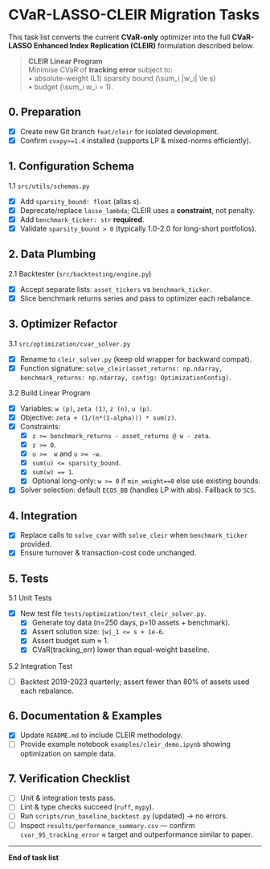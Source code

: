 # CVaR-LASSO-CLEIR Migration Tasks

This task list converts the current **CVaR-only** optimizer into the full **CVaR-LASSO Enhanced Index Replication (CLEIR)** formulation described below.

> **CLEIR Linear Program**  
> Minimise CVaR of **tracking error** subject to:  
> • absolute-weight (L1) sparsity bound \(\sum_i |w_i| \le s\)  
> • budget \(\sum_i w_i = 1\).

## 0. Preparation
- [x] Create new Git branch `feat/cleir` for isolated development.
- [x] Confirm `cvxpy>=1.4` installed (supports LP & mixed-norms efficiently).

## 1. Configuration Schema
1.1 `src/utils/schemas.py`
- [x] Add `sparsity_bound: float` (alias *s*).  
- [x] Deprecate/replace `lasso_lambda`; CLEIR uses a **constraint**, not penalty.
- [x] Add `benchmark_ticker: str` **required**.
- [x] Validate `sparsity_bound > 0` (typically 1.0-2.0 for long-short portfolios).

## 2. Data Plumbing
2.1 Backtester (`src/backtesting/engine.py`)
- [x] Accept separate lists: `asset_tickers` vs `benchmark_ticker`.
- [x] Slice benchmark returns series and pass to optimizer each rebalance.

## 3. Optimizer Refactor
3.1 `src/optimization/cvar_solver.py`
- [x] Rename to `cleir_solver.py` (keep old wrapper for backward compat).
- [x] Function signature: `solve_cleir(asset_returns: np.ndarray, benchmark_returns: np.ndarray, config: OptimizationConfig)`.

3.2 Build Linear Program
- [x] Variables: `w (p)`, `zeta (1)`, `z (n)`, `u (p)`.
- [x] Objective: `zeta + (1/(n*(1-alpha))) * sum(z)`.
- [x] Constraints:
  - [x] `z >= benchmark_returns - asset_returns @ w - zeta`.
  - [x] `z >= 0`.
  - [x] `u >=  w` and `u >= -w`.
  - [x] `sum(u) <= sparsity_bound`.
  - [x] `sum(w) == 1`.
  - [x] Optional long-only: `w >= 0` if `min_weight==0` else use existing bounds.
- [x] Solver selection: default `ECOS_BB` (handles LP with abs). Fallback to `SCS`.

## 4. Integration
- [x] Replace calls to `solve_cvar` with `solve_cleir` when `benchmark_ticker` provided.
- [x] Ensure turnover & transaction-cost code unchanged.

## 5. Tests
5.1 Unit Tests
- [x] New test file `tests/optimization/test_cleir_solver.py`.
  - [x] Generate toy data (n=250 days, p=10 assets + benchmark).
  - [x] Assert solution size: `|w|_1 <= s + 1e-6`.
  - [x] Assert budget sum ≈ 1.
  - [x] CVaR(tracking_err) lower than equal-weight baseline.

5.2 Integration Test
- [ ] Backtest 2019-2023 quarterly; assert fewer than 80% of assets used each rebalance.

## 6. Documentation & Examples
- [x] Update `README.md` to include CLEIR methodology.
- [ ] Provide example notebook `examples/cleir_demo.ipynb` showing optimization on sample data.

## 7. Verification Checklist
- [ ] Unit & integration tests pass.
- [ ] Lint & type checks succeed (`ruff`, `mypy`).
- [ ] Run `scripts/run_baseline_backtest.py` (updated) → no errors.
- [ ] Inspect `results/performance_summary.csv` — confirm `cvar_95_tracking_error` ≈ target and outperformance similar to paper.

---
**End of task list** 